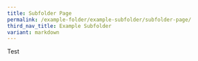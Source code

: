 ```yaml
---
title: Subfolder Page
permalink: /example-folder/example-subfolder/subfolder-page/
third_nav_title: Example Subfolder
variant: markdown
---
```

Test